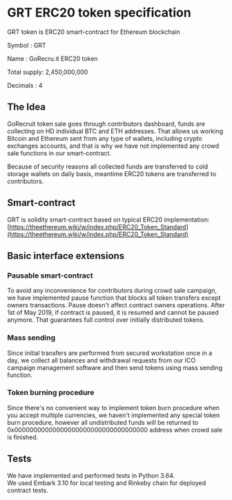 # GRT ERC20 token specification

GRT token is ERC20 smart-contract for Ethereum blockchain

<p>Symbol      : GRT</p>
<p>Name        : GoRecru.it ERC20 token</p>
<p>Total supply: 2,450,000,000</p>
<p>Decimals    : 4</p>

## The Idea 
GoRecruit token sale goes through contributors dashboard, funds are collecting on HD individual BTC and ETH addresses. That allows us working Bitcoin and Ethereum sent from any type of wallets, including crypto exchanges accounts, and that is why we have not implemented any crowd sale functions in our smart-contract.  

Because of security reasons all collected funds are transferred to cold storage wallets on daily basis, meantime ERC20 tokens are transferred to contributors.

## Smart-contract
GRT is solidity smart-contract based on typical ERC20 implementation:
[https://theethereum.wiki/w/index.php/ERC20_Token_Standard](https://theethereum.wiki/w/index.php/ERC20_Token_Standard)

## Basic interface extensions
### Pausable smart-contract
To avoid any inconvenience for contributors during crowd sale campaign, we have implemented pause function that blocks all token transfers except owners transactions. 
Pause doesn't affect contract owners operations. After 1st of May 2019, if contract is paused, it is resumed and cannot be paused anymore. That guarantees full control over initially distributed tokens.  

### Mass sending
Since initial transfers are performed from secured workstation once in a day, we collect all balances and withdrawal requests from our ICO campaign management software and then send tokens using mass sending function. 

### Token burning procedure
Since there's no convenient way to implement token burn procedure when you accept multiple currencies, we haven't implemented any special token burn procedure, however all undistributed funds will be returned to 0x00000000000000000000000000000000000 address when crowd sale is finished.   


## Tests
We have implemented and performed tests in Python 3.64.    
We used Embark 3.10 for local testing and Rinkeby chain for deployed contract tests.

